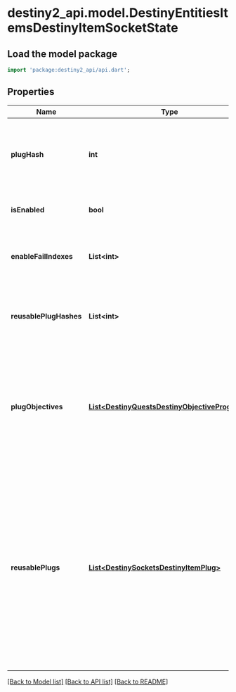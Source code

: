 # destiny2_api.model.DestinyEntitiesItemsDestinyItemSocketState

## Load the model package
```dart
import 'package:destiny2_api/api.dart';
```

## Properties
Name | Type | Description | Notes
------------ | ------------- | ------------- | -------------
**plugHash** | **int** | The currently active plug, if any.  Note that, because all plugs are statically defined, its effect on stats and perks can be statically determined using the plug item&#39;s definition. The stats and perks can be taken at face value on the plug item as the stats and perks it will provide to the user/item. | [optional] [default to null]
**isEnabled** | **bool** | Even if a plug is inserted, it doesn&#39;t mean it&#39;s enabled.  This flag indicates whether the plug is active and providing its benefits. | [optional] [default to null]
**enableFailIndexes** | **List&lt;int&gt;** | If a plug is inserted but not enabled, this will be populated with indexes into the plug item definition&#39;s plug.enabledRules property, so that you can show the reasons why it is not enabled. | [optional] [default to []]
**reusablePlugHashes** | **List&lt;int&gt;** | If the item supports reusable plugs, this is the list of plug item hashes that are currently allowed to be used for this socket. See the \&quot;reusablePlugs\&quot; property, which has rendered this obsolete, for more information. | [optional] [default to []]
**plugObjectives** | [**List&lt;DestinyQuestsDestinyObjectiveProgress&gt;**](DestinyQuestsDestinyObjectiveProgress.md) | Sometimes, Plugs may have objectives: generally, these are used for flavor and display purposes. For instance, a Plug might be tracking the number of PVP kills you have made. It will use the parent item&#39;s data about that tracking status to determine what to show, and will generally show it using the DestinyObjectiveDefinition&#39;s progressDescription property. Refer to the plug&#39;s itemHash and objective property for more information if you would like to display even more data. | [optional] [default to []]
**reusablePlugs** | [**List&lt;DestinySocketsDestinyItemPlug&gt;**](DestinySocketsDestinyItemPlug.md) | If the item supports reusable plugs, this is the list of plugs that are allowed to be used for the socket, and any relevant information about whether they are \&quot;enabled\&quot;, whether they are allowed to be inserted, and any other information such as objectives.  A Reusable Plug is a plug that you can always insert into this socket as long as its insertion rules are passed, regardless of whether or not you have the plug in your inventory. An example of it failing an insertion rule would be if it has an Objective that needs to be completed before it can be inserted, and that objective hasn&#39;t been completed yet.  In practice, a socket will *either* have reusable plugs *or* it will allow for plugs in your inventory to be inserted. See DestinyInventoryItemDefinition.socket for more info. | [optional] [default to []]

[[Back to Model list]](../README.md#documentation-for-models) [[Back to API list]](../README.md#documentation-for-api-endpoints) [[Back to README]](../README.md)


